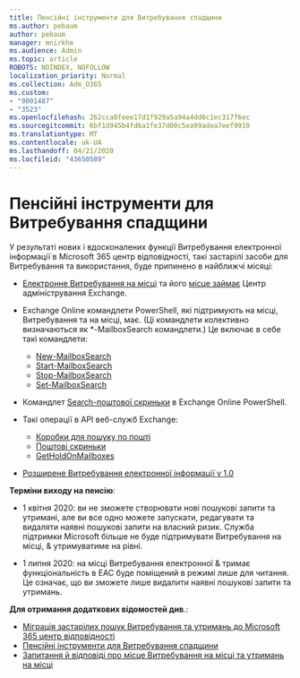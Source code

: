 ```yaml
---
title: Пенсійні інструменти для Витребування спадщини
ms.author: pebaum
author: pebaum
manager: mnirkhe
ms.audience: Admin
ms.topic: article
ROBOTS: NOINDEX, NOFOLLOW
localization_priority: Normal
ms.collection: Adm_O365
ms.custom:
- "9001487"
- "3523"
ms.openlocfilehash: 262cca0feee17d1f929a5a94a4dd6c1ec317f6ec
ms.sourcegitcommit: 6bf1d945b4fd6a1fe37d00c5ea99adea7eef9910
ms.translationtype: MT
ms.contentlocale: uk-UA
ms.lasthandoff: 04/21/2020
ms.locfileid: "43650589"
---
```

# <a name="retirement-of-legacy-ediscovery-tools"></a>Пенсійні інструменти для Витребування спадщини

У результаті нових і вдосконалених функції Витребування електронної інформації в Microsoft 365 центр відповідності, такі застарілі засоби для Витребування та використання, буде припинено в найближчі місяці:

- [Електронне Витребування на місці](https://docs.microsoft.com/exchange/security-and-compliance/in-place-ediscovery/in-place-ediscovery) та його [місце займає](https://docs.microsoft.com/exchange/security-and-compliance/create-or-remove-in-place-holds) Центр адміністрування Exchange.

- Exchange Online командлети PowerShell, які підтримують на місці, Витребування та на місці, має. (Ці командлети колективно визначаються як *-MailboxSearch командлети.) Це включає в себе такі командлети:

    - [New-MailboxSearch](https://docs.microsoft.com/powershell/module/exchange/policy-and-compliance-content-search/new-mailboxsearch)
    - [Start-MailboxSearch](https://docs.microsoft.com/powershell/module/exchange/policy-and-compliance-content-search/start-mailboxsearch)
    - [Stop-MailboxSearch](https://docs.microsoft.com/powershell/module/exchange/policy-and-compliance-content-search/stop-mailboxsearch)
    - [Set-MailboxSearch](https://docs.microsoft.com/powershell/module/exchange/policy-and-compliance-content-search/set-mailboxsearch)

- Командлет [Search-поштової скриньки](https://docs.microsoft.com/powershell/module/exchange/mailboxes/search-mailbox?view=exchange-ps) в Exchange Online PowerShell.
- Такі операції в API веб-служб Exchange:
    - [Коробки для пошуку по пошті](https://docs.microsoft.com/exchange/client-developer/web-service-reference/getsearchablemailboxes-operation)
    - [Поштові скриньки](https://docs.microsoft.com/exchange/client-developer/web-service-reference/setholdonmailboxes-operation)
    - [GetHoldOnMailboxes](https://docs.microsoft.com/exchange/client-developer/web-service-reference/getholdonmailboxes-operation)

- [Розширене Витребування електронної інформації v 1.0](https://docs.microsoft.com/microsoft-365/compliance/office-365-advanced-ediscovery)

**Терміни виходу на пенсію**:
- 1 квітня 2020: ви не зможете створювати нові пошукові запити та утримані, але ви все одно можете запускати, редагувати та видаляти наявні пошукові запити на власний ризик. Служба підтримки Microsoft більше не буде підтримувати Витребування на місці, & утримуватиме на рівні.

- 1 липня 2020: на місці Витребування електронної & тримає функціональність в EАС буде поміщений в режимі лише для читання. Це означає, що ви зможете лише видалити наявні пошукові запити та утримань.

**Для отримання додаткових відомостей див**.:

 - [Міграція застарілих пошук Витребування та утримань до Microsoft 365 центр відповідності](https://docs.microsoft.com/microsoft-365/compliance/migrate-legacy-ediscovery-searches-and-holds)
 - [Пенсійні інструменти для Витребування спадщини](https://docs.microsoft.com/microsoft-365/compliance/legacy-ediscovery-retirement)
 - [Запитання й відповіді про місце Витребування на місці та утримань на місці](https://docs.microsoft.com/microsoft-365/compliance/legacy-ediscovery-retirement#faqs-about-in-place-ediscovery-and-in-place-holds)



